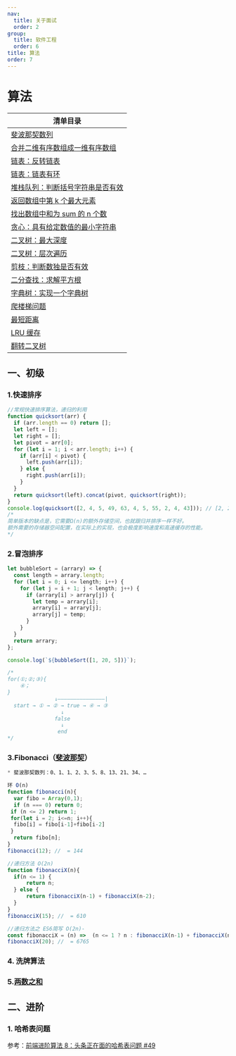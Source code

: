 ```yaml
---
nav:
  title: 关于面试
  order: 2
group:
  title: 软件工程
  order: 6
title: 算法
order: 7
---
```


# 算法

| 清单目录                                                                                                           |
| ------------------------------------------------------------------------------------------------------------------ |
| [斐波那契数列](https://leetcode-cn.com/problems/fibonacci-number/)                                                 |
| [合并二维有序数组成一维有序数组](https://leetcode-cn.com/problems/he-bing-liang-ge-pai-xu-de-lian-biao-lcof/)      |
| [链表：反转链表](https://leetcode-cn.com/problems/fan-zhuan-lian-biao-lcof/)                                       |
| [链表：链表有环](https://leetcode-cn.com/problems/linked-list-cycle/)                                              |
| [堆栈队列：判断括号字符串是否有效](https://leetcode-cn.com/problems/valid-parenthesis-string/)                     |
| [返回数组中第 k 个最大元素](https://leetcode-cn.com/problems/kth-largest-element-in-an-array/)                     |
| [找出数组中和为 sum 的 n 个数](https://wizardforcel.gitbooks.io/the-art-of-programming-by-july/content/02.03.html) |
| [贪心：具有给定数值的最小字符串](https://leetcode-cn.com/problems/smallest-string-with-a-given-numeric-value/)     |
| [二叉树：最大深度](https://leetcode-cn.com/problems/er-cha-shu-de-shen-du-lcof/)                                   |
| [二叉树：层次遍历](https://leetcode-cn.com/problems/binary-tree-level-order-traversal/)                            |
| [剪枝：判断数独是否有效](https://leetcode-cn.com/problems/valid-sudoku/)                                           |
| [二分查找：求解平方根](https://leetcode-cn.com/problems/sqrtx/)                                                    |
| [字典树：实现一个字典树](https://leetcode-cn.com/problems/implement-trie-prefix-tree/)                             |
| [爬楼梯问题](https://leetcode-cn.com/problems/climbing-stairs/)                                                    |
| [最短距离](https://leetcode-cn.com/problems/shortest-distance-to-a-character/)                                     |
| [LRU 缓存](https://leetcode-cn.com/problems/lru-cache/)                                                            |
| [翻转二叉树](https://leetcode-cn.com/problems/invert-binary-tree/)                                                 |

## 一、初级

### 1.快速排序

```javascript
//常规快速排序算法，递归的利用
function quicksort(arr) {
  if (arr.length == 0) return [];
  let left = [];
  let right = [];
  let pivot = arr[0];
  for (let i = 1; i < arr.length; i++) {
    if (arr[i] < pivot) {
      left.push(arr[i]);
    } else {
      right.push(arr[i]);
    }
  }
  return quicksort(left).concat(pivot, quicksort(right));
}
console.log(quicksort([2, 4, 5, 49, 63, 4, 5, 55, 2, 4, 43])); // [2, 2, 4, 4, 4, 5, 5, 43, 49, 55, 63]
/*
简单版本的缺点是，它需要Ω(n)的额外存储空间，也就跟归并排序一样不好。
额外需要的存储器空间配置，在实际上的实现，也会极度影响速度和高速缓存的性能。
*/
```

### 2.冒泡排序

```javascript
let bubbleSort = (arrary) => {
  const length = arrary.length;
  for (let i = 0; i <= length; i++) {
    for (let j = i + 1; j < length; j++) {
      if (arrary[i] > arrary[j]) {
        let temp = arrary[i];
        arrary[i] = arrary[j];
        arrary[j] = temp;
      }
    }
  }
  return arrary;
};

console.log(`${bubbleSort([1, 20, 5])}`);

/*
for(①;②;③){
    ④；
}
               ↓———————————————|
  start → ① → ② → true → ④ → ③
                 ↓
               false
                 ↓
                end
*/
```

### 3.Fibonacci（[斐波那契](https://baike.baidu.com/item/%E6%96%90%E6%B3%A2%E9%82%A3%E5%A5%91%E6%95%B0%E5%88%97)）

```javascript
* 斐波那契数列：0、1、1、2、3、5、8、13、21、34、…

环 O(n)
function fibonacci(n){
  var fibo = Array(0,1);
  if (n === 0) return 0;
 if (n <= 2) return 1;
 for(let i = 2; i<=n; i++){
  fibo[i] = fibo[i-1]+fibo[i-2]
 }
  return fibo[n];
}
fibonacci(12); //  = 144

//递归方法 O(2n)
function fibonacciX(n){
  if(n <= 1) {
      return n;
  } else {
      return fibonacciX(n-1) + fibonacciX(n-2);
  }
}
fibonacciX(15); //  = 610

//递归方法之 ES6简写 O(2n)-
const fibonacciX = (n) =>  (n <= 1 ? n : fibonacciX(n-1) + fibonacciX(n-2))
fibonacciX(20); //  = 6765
```

### 4. 洗牌算法

### 5.[两数之和](https://leetcode-cn.com/problems/two-sum/)

## 二、进阶

### 1. 哈希表问题

参考：[前端进阶算法 8：头条正在面的哈希表问题 #49
](https://github.com/sisterAn/JavaScript-Algorithms/issues/49)
